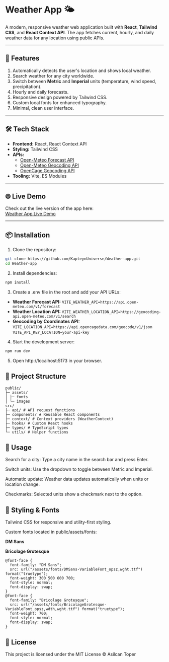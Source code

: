 # Weather App 🌤️

A modern, responsive weather web application built with **React**, **Tailwind CSS**, and **React Context API**. The app fetches current, hourly, and daily weather data for any location using public APIs.

---

## 🚀 Features

1. Automatically detects the user's location and shows local weather.
2. Search weather for any city worldwide.
3. Switch between **Metric** and **Imperial** units (temperature, wind speed, precipitation).
4. Hourly and daily forecasts.
5. Responsive design powered by Tailwind CSS.
6. Custom local fonts for enhanced typography.
7. Minimal, clean user interface.

---

## 🛠️ Tech Stack

- **Frontend:** React, React Context API
- **Styling:** Tailwind CSS
- **APIs:**
  - [Open-Meteo Forecast API](https://api.open-meteo.com/v1/forecast)
  - [Open-Meteo Geocoding API](https://geocoding-api.open-meteo.com/v1/search)
  - [OpenCage Geocoding API](https://api.opencagedata.com/geocode/v1/json)
- **Tooling:** Vite, ES Modules

---

## 🌐 Live Demo

Check out the live version of the app here:  
[Weather App Live Demo](#)

---

## 📦 Installation

1. Clone the repository:

```bash
git clone https://github.com/KapteynUniverse/Weather-app.git
cd Weather-app
```

2. Install dependencies:

```bash
npm install
```

3. Create a .env file in the root and add your API URLs:

- **Weather Forecast API:** `VITE_WEATHER_API=https://api.open-meteo.com/v1/forecast`
- **Weather Location API:** `VITE_WEATHER_LOCATION_API=https://geocoding-api.open-meteo.com/v1/search`
- **Geocoding by Coordinates API:** `VITE_LOCATION_API=https://api.opencagedata.com/geocode/v1/json`
  `VITE_API_KEY_LOCATION=your-api-key`

4. Start the development server:

```bash
npm run dev
```

5. Open http://localhost:5173 in your browser.

## 📁 Project Structure

```
public/
├─ assets/
│ ├─ fonts
│ └─ images
src/
├─ api/ # API request functions
├─ components/ # Reusable React components
├─ context/ # Context providers (WeatherContext)
├─ hooks/ # Custom React hooks
├─ types/ # TypeScript types
└─ utils/ # Helper functions
```

## 🔧 Usage

Search for a city: Type a city name in the search bar and press Enter.

Switch units: Use the dropdown to toggle between Metric and Imperial.

Automatic update: Weather data updates automatically when units or location change.

Checkmarks: Selected units show a checkmark next to the option.

## 🎨 Styling & Fonts

Tailwind CSS for responsive and utility-first styling.

Custom fonts located in public/assets/fonts:

**DM Sans**

**Bricolage Grotesque**

```
@font-face {
  font-family: "DM Sans";
  src: url("/assets/fonts/DMSans-VariableFont_opsz,wght.ttf") format("truetype");
  font-weight: 300 500 600 700;
  font-style: normal;
  font-display: swap;
}
@font-face {
  font-family: "Bricolage Grotesque";
  src: url("/assets/fonts/BricolageGrotesque-VariableFont_opsz,wdth,wght.ttf") format("truetype");
  font-weight: 700;
  font-style: normal;
  font-display: swap;
}
```

## 📝 License

This project is licensed under the MIT License © Asilcan Toper
